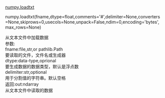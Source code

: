[numpy.loadtxt](#numpy.loadtxt)  

<div id="numpy.loadtxt"></div>  
numpy.loadtxt(fname,dtype=float,comments='#',delimiter=None,converters=None,skiprows=0,usecols=None,unpack=False,ndim=0,encoding='bytes',max_rows=None)

从文本文件中加载数据  
参数:  
fname:file,str,or pathlib.Path  
      要读取的文件，文件名或生成器  
dtype:data-type,oprional  
      要生成数据的数据类型，默认是浮点数  
delimiter:str,optional  
          用于分割值的字符串。默认空格  
返回:out:ndarray  
    从文本文件中读取的数据
